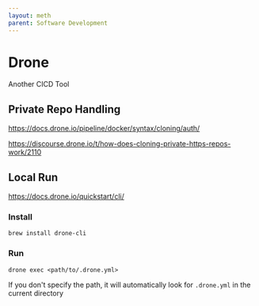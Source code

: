 ```yaml
---
layout: meth
parent: Software Development
---
```


# Drone

Another CICD Tool

## Private Repo Handling

<https://docs.drone.io/pipeline/docker/syntax/cloning/auth/>

<https://discourse.drone.io/t/how-does-cloning-private-https-repos-work/2110>

## Local Run

<https://docs.drone.io/quickstart/cli/>

### Install

```
brew install drone-cli
```

### Run 

```
drone exec <path/to/.drone.yml>
```

If you don't specify the path, it will automatically look for `.drone.yml` in the current directory
